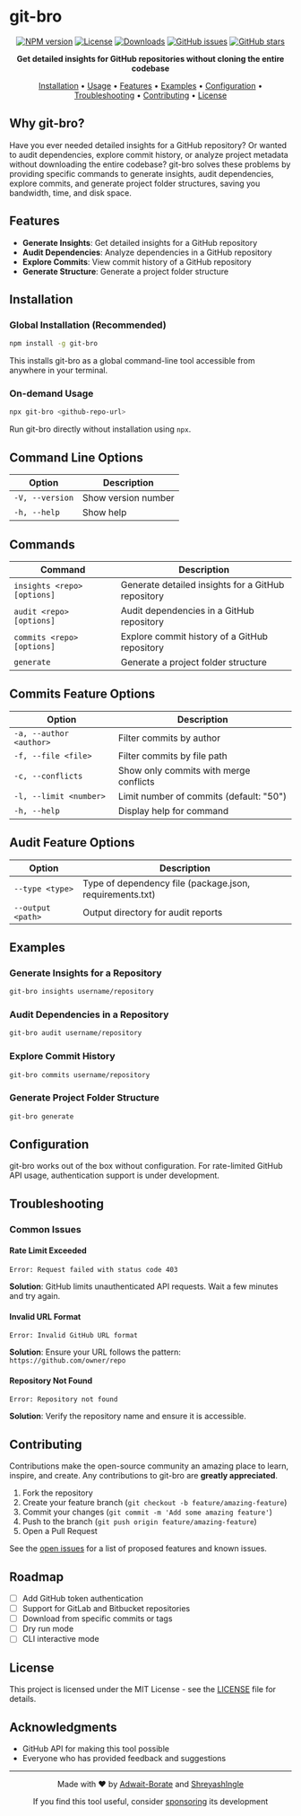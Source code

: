 # git-bro

<div align="center">

[![NPM version](https://img.shields.io/npm/v/git-bro.svg)](https://www.npmjs.com/package/git-bro)
[![License](https://img.shields.io/npm/l/git-bro.svg)](https://github.com/Adwait-Borate/git-bro/blob/main/LICENSE)
[![Downloads](https://img.shields.io/npm/dm/git-bro.svg)](https://www.npmjs.com/package/git-bro)
[![GitHub issues](https://img.shields.io/github/issues/Adwait-Borate/git-bro.svg)](https://github.com/Adwait-Borate/git-bro/issues)
[![GitHub stars](https://img.shields.io/github/stars/Adwait-Borate/git-bro.svg)](https://github.com/Adwait-Borate/git-bro/stargazers)

**Get detailed insights for GitHub repositories without cloning the entire codebase**

[Installation](#installation) •
[Usage](#usage) •
[Features](#features) •
[Examples](#examples) •
[Configuration](#configuration) •
[Troubleshooting](#troubleshooting) •
[Contributing](#contributing) •
[License](#license)

</div>

## Why git-bro?

Have you ever needed detailed insights for a GitHub repository? Or wanted to audit dependencies, explore commit history, or analyze project metadata without downloading the entire codebase? git-bro solves these problems by providing specific commands to generate insights, audit dependencies, explore commits, and generate project folder structures, saving you bandwidth, time, and disk space.

## Features

- **Generate Insights**: Get detailed insights for a GitHub repository
- **Audit Dependencies**: Analyze dependencies in a GitHub repository
- **Explore Commits**: View commit history of a GitHub repository
- **Generate Structure**: Generate a project folder structure

## Installation

### Global Installation (Recommended)

```bash
npm install -g git-bro
```

This installs git-bro as a global command-line tool accessible from anywhere in your terminal.

### On-demand Usage

```bash
npx git-bro <github-repo-url>
```

Run git-bro directly without installation using `npx`.

## Command Line Options

| Option          | Description         |
| --------------- | ------------------- |
| `-V, --version` | Show version number |
| `-h, --help`    | Show help           |

## Commands

| Command                     | Description                                        |
| --------------------------- | -------------------------------------------------- |
| `insights <repo> [options] ` | Generate detailed insights for a GitHub repository |
| `audit <repo> [options] `    | Audit dependencies in a GitHub repository          |
| `commits <repo> [options]`  | Explore commit history of a GitHub repository      |
| `generate`                  | Generate a project folder structure                |

## Commits Feature Options

| Option              | Description                                  |
| ------------------- | -------------------------------------------- |
| `-a, --author <author>` | Filter commits by author                     |
| `-f, --file <file>`      | Filter commits by file path                   |
| `-c, --conflicts`        | Show only commits with merge conflicts        |
| `-l, --limit <number>`   | Limit number of commits (default: "50")       |
| `-h, --help`             | Display help for command                      |

## Audit Feature Options

| Option              | Description                                  |
| ------------------- | -------------------------------------------- |
| `--type <type>`     | Type of dependency file (package.json, requirements.txt) |
| `--output <path>`   | Output directory for audit reports           |


## Examples

### Generate Insights for a Repository

```bash
git-bro insights username/repository
```

### Audit Dependencies in a Repository

```bash
git-bro audit username/repository
```

### Explore Commit History

```bash
git-bro commits username/repository
```

### Generate Project Folder Structure

```bash
git-bro generate
```

## Configuration

git-bro works out of the box without configuration. For rate-limited GitHub API usage, authentication support is under development.

## Troubleshooting

### Common Issues

#### Rate Limit Exceeded

```
Error: Request failed with status code 403
```

**Solution**: GitHub limits unauthenticated API requests. Wait a few minutes and try again.

#### Invalid URL Format

```
Error: Invalid GitHub URL format
```

**Solution**: Ensure your URL follows the pattern: `https://github.com/owner/repo`

#### Repository Not Found

```
Error: Repository not found
```

**Solution**: Verify the repository name and ensure it is accessible.

## Contributing

Contributions make the open-source community an amazing place to learn, inspire, and create. Any contributions to git-bro are **greatly appreciated**.

1. Fork the repository
2. Create your feature branch (`git checkout -b feature/amazing-feature`)
3. Commit your changes (`git commit -m 'Add some amazing feature'`)
4. Push to the branch (`git push origin feature/amazing-feature`)
5. Open a Pull Request

See the [open issues](https://github.com/Adwait-Borate/git-bro/issues) for a list of proposed features and known issues.

## Roadmap

- [ ] Add GitHub token authentication
- [ ] Support for GitLab and Bitbucket repositories
- [ ] Download from specific commits or tags
- [ ] Dry run mode
- [ ] CLI interactive mode

## License

This project is licensed under the MIT License - see the [LICENSE](LICENSE) file for details.

## Acknowledgments

- GitHub API for making this tool possible
- Everyone who has provided feedback and suggestions

---

<div align="center">
<p>Made with ❤️ by <a href="https://github.com/Adwait-Borate">Adwait-Borate</a> and <a href="https://github.com/ShreyashIngle">ShreyashIngle</a></p>
<p>If you find this tool useful, consider <a href="https://github.com/sponsors/Adwait-Borate">sponsoring</a> its development</p>
</div>
